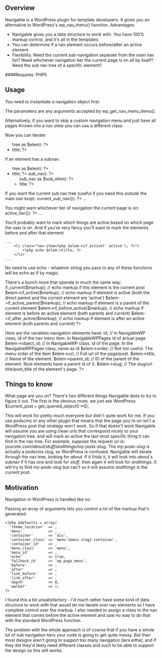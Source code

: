 Overview
----
Navigable is a WordPress plugin for template developers. It gives you an alternative to WordPress's wp_nav_menu() function. Advantages:

* Navigable gives you a data structure to work with. You have 100% markup control, and it's all in the templates.
* You can determine if a nav element occurs before/after an active element.
* Flexibility. Need the current sub-navigation separate from the main nav list? Need whichever navigation tier the current page is on all by itself? Need the sub nav tree of a specific element?.

####Requires:
PHP5

Usage
------
You need to instantiate a navigation object first:
	<?php $nav = new NavigableWP('Title of Navigation', $args); ?>

The paramaters are any arguments accepted by wp_get_nav_menu_items().

Alternatively, if you want to skip a custom navigation menu and just have all pages thrown into a nav stew you can use a different class:
	<?php $nav = new NavigableWPPages(); ?>

Now you can iterate:
	<ul>
		<?php foreach ($nav->tree as $elem): ?>
			<li><?php echo $elem->title; ?></li>
		<?php endforeach; ?>
	</ul>

If an element has a subnav:
	<ul class="main-nav">
		<?php foreach ($nav->tree as $elem): ?>
			<li>
				<?php echo $elem->title; ?>
				<?php if ($elem->sub_nav): ?>
					<ul class="sub-nav">
					<?php foreach ($elem->sub_nav as $sub_elem): ?>
						<li><?php echo $sub_elem->title; ?></li>
					<?php endforeach; ?>
					</ul>
				<?php endif; ?>
			</li>
		<?php endforeach; ?>
	</ul>
	
If you want the current sub nav tree (useful if you need this outside the main nav loop):
	<?php if ($sub_nav = $nav->current_sub_nav()): ?>
		<?php foreach ($sub_nav as $elem): ?>
			...
		<?php endforeach; ?>
	<?php endif; ?> 

You might want whichever tier of navigation the current page is on:
	<?php if ($current_tier = $nav->active_tier()): ?>
		<?php foreach ($current_tier as $elem): ?>
			...
		<?php endforeach; ?>
	<?php endif; ?>


You'll probably want to mark which things are active based on which page the user is on. And if you're very fancy you'll want to mark the elements before and after that element:

	...
		<li class="nav-item<?php $elem->if_active(' active'); ?>">
			<?php echo $elem->title; ?>
		</li>
	...

No need to use echo - whatever string you pass to any of these functions will be echo as if by magic.

There's a bunch more that operate in much the same way:
	<?php
		$elem->if_current($markup); // echo markup if this element is the current post
		$elem->if_active($markup);	// echo markup if element is active (both the direct parent and the current element are 'active')
		$elem->if_active_parent($markup); // echo markup if element is a parent of the current element
		$elem->if_before_active($markup);	// echo markup if element is before an active element (both parents and current)
		$elem->if_after_active($markup);	// echo markup if element is after an active element (both parents and current)
	?>

Here are the variables navigation elements have: 
	<?php
		$elem->id;				// In NavigableWP class, id of the nav menu item. In NavigableWPPages id of actual page
		$elem->object_id;	// In NavigableWP class, id of the page. In the NavigableWPPages class, same as id
		$elem->order;			// Not too useful. The menu order of the item
		$elem->url;				// Full url of the page/post.
		$elem->title;			// Name of the element.
		$elem->parent_id; // ID of the parent of the element. Root elements have a parent id of 0.
		$elem->slug;			// The slug/url title/post_title of the element's page.
	?>

Things to know
----
What page are you on? There's two different things Navigable does to try to figure it out. The first is the obvious route, we just ask WordPress: 
	$current_post = get_queried_object()->ID;

This will work for pretty much everyone but didn't quite work for me. If you use podscms or any other plugin that means that the page you're on isn't a WordPress post that strategy won't work. So if that doesn't work Navigable will assume you are using clean urls that correspond nicely to your navigation tree, and will mark as active the last most specific thing it can find in the nav tree. For example, suppose the request uri is: *yoursite.com/about/stuff/andthings/my-pods-slug*. The *my-pods-slug* is actually a podscms slug, so WordPress is confused. Navigable will iterate through the nav tree, looking for *about*. If it finds it, it will look into *about*'s subnav if it has one and look for *stuff*, then again it will look for *andthings*. It will try to find *my-pods-slug* but can't so it will assume *andthings* is the current post.


Motivation
-----
Navigation in WordPress is handled like so:  
	<?php wp_nav_menu($args); ?>

Passing an array of arguments lets you control a lot of the markup that's generated:

	<?php $defaults = array(
	  'theme_location'  => ,
	  'menu'            => , 
	  'container'       => 'div', 
	  'container_class' => 'menu-{menu slug}-container', 
	  'container_id'    => , 
	  'menu_class'      => 'menu', 
	  'menu_id'         => ,
	  'echo'            => true,
	  'fallback_cb'     => 'wp_page_menu',
	  'before'          => ,
	  'after'           => ,
	  'link_before'     => ,
	  'link_after'      => ,
	  'depth'           => 0,
	  'walker'          => );
	?>

I found this a bit unsatisfactory - I'd much rather have some kind of data structure to work with that would let me iterate over nav elements so I have complete control over the markup. I also needed to assign a class to the nav element that comes before the active element and saw no way to do that with the standard WordPress function.

The problem with the whole approach is of course that if you have a whole lot of sub navigation tiers your code is going to get quite messy. But then most designs aren't going to support too many navigation tiers either, and if they did they'd likely need different classes and such to be able to support the design so this still works.